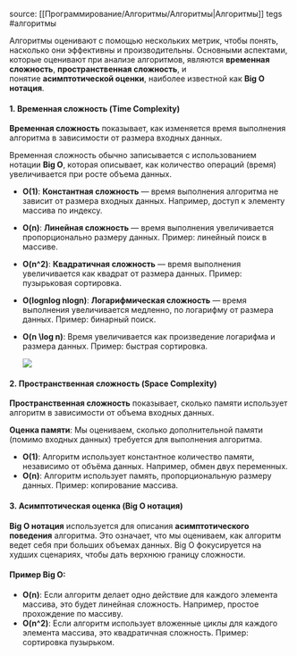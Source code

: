 source: [[Программирование/Алгоритмы/Алгоритмы|Алгоритмы]]
tegs #алгоритмы

Алгоритмы оценивают с помощью нескольких метрик, чтобы понять, насколько они эффективны и производительны. Основными аспектами, которые оценивают при анализе алгоритмов, являются **временная сложность**, **пространственная сложность**, и понятие **асимптотической оценки**, наиболее известной как **Big O нотация**.

#### 1. **Временная сложность (Time Complexity)**

**Временная сложность** показывает, как изменяется время выполнения алгоритма в зависимости от размера входных данных.

Временная сложность обычно записывается с использованием нотации **Big O**, которая описывает, как количество операций (время) увеличивается при росте объема данных.

- **O(1)**: **Константная сложность** — время выполнения алгоритма не зависит от размера входных данных. Например, доступ к элементу массива по индексу.
- **O(n)**: **Линейная сложность** — время выполнения увеличивается пропорционально размеру данных. Пример: линейный поиск в массиве.
- **O(n^2)**: **Квадратичная сложность** — время выполнения увеличивается как квадрат от размера данных. Пример: пузырьковая сортировка.
- **O(lognlog nlogn)**: **Логарифмическая сложность** — время выполнения увеличивается медленно, по логарифму от размера данных. Пример: бинарный поиск.
- **O(n \log n)**: Время увеличивается как произведение логарифма и размера данных. Пример: быстрая сортировка.
    
    ![](https://ucarecdn.com/7d41a06d-f0d7-4ce4-8975-f1d61d96f984/)
    

#### 2. **Пространственная сложность (Space Complexity)**

**Пространственная сложность** показывает, сколько памяти использует алгоритм в зависимости от объема входных данных.

**Оценка памяти**: Мы оцениваем, сколько дополнительной памяти (помимо входных данных) требуется для выполнения алгоритма.

- **O(1)**: Алгоритм использует константное количество памяти, независимо от объёма данных. Например, обмен двух переменных.
- **O(n)**: Алгоритм использует память, пропорциональную размеру данных. Пример: копирование массива.

#### 3. **Асимптотическая оценка (Big O нотация)**

**Big O нотация** используется для описания **асимптотического поведения** алгоритма. Это означает, что мы оцениваем, как алгоритм ведет себя при больших объемах данных. Big O фокусируется на худших сценариях, чтобы дать верхнюю границу сложности.

#### Пример Big O:

- **O(n)**: Если алгоритм делает одно действие для каждого элемента массива, это будет линейная сложность. Например, простое прохождение по массиву.
- **O(n^2)**: Если алгоритм использует вложенные циклы для каждого элемента массива, это квадратичная сложность. Пример: сортировка пузырьком.
